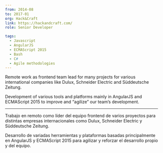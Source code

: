 ```yaml
---
from: 2014-08
to: 2017-01
org: Hack&Craft
link: https://hackandcraft.com/
role: Senior Developer

tags:
  - Javascript
  - AngularJS
  - ECMAScript 2015
  - Bash
  - C#
  - Agile methodologies
---
```


Remote work as frontend team lead for many projects for various international companies like Dulux, Schneider Electric and Süddeutsche Zeitung.

Development of various tools and platforms mainly in AngularJS and ECMAScript 2015 to improve and “agilize” our team’s development.

---

Trabajo en remoto como líder del equipo frontend de varios proyectos para distintas empresas internacionales como Dulux, Schneider Electric y Süddeutsche Zeitung.

Desarrollo de variadas herramientas y plataformas basadas principalmente en AngularJS y ECMAScript 2015 para agilizar y reforzar el desarrollo propio y del equipo.
